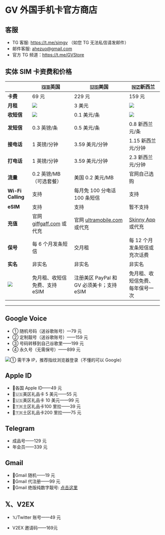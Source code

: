 # GV 外国手机卡官方商店

## 客服

- TG 客服: https://t.me/simgv （如您 TG 无法私信请发邮件）
- 邮件客服: ahezuo@gmail.com
- 官方 TG 频道：https://t.me/GVStore

## 实体 SIM 卡资费和价格

|   |  🇬🇧英国|🇺🇸美国 | 🇳🇿新西兰|
|  ----  | ----  |----  | ---|
|**卡费**|69 元|229 元|159 元|
|  **月租**  | ![](https://img.shields.io/badge/%E5%85%8D%E8%B4%B9%20-%20?color=D0112B)  |3 美元 | ![](https://img.shields.io/badge/%E5%85%8D%E8%B4%B9%20-%20?color=D0112B)|
|  **收短信**|   ![](https://img.shields.io/badge/%E5%85%8D%E8%B4%B9%20-%20?color=D0112B)  |0.1 美元/条   | ![](https://img.shields.io/badge/%E5%85%8D%E8%B4%B9%20-%20?color=D0112B)|
|  **发短信** |   0.3 英镑/条 |0.5 美元/条   |0.8 新西兰元/条|
| **接电话** | 1 英镑/分钟  |3.59 美元/分钟    |1.15 新西兰元/分钟|
| **打电话** | 1 英镑/分钟  |3.59 美元/分钟    |2.3 新西兰元/分钟|
|**流量**|0.2 英镑/MB（可选套餐）|美国 0.2 美元/MB|官网自己选购|
|**Wi-Fi Calling**|支持|每月免 100 分电话 100 条短信|支持|
|  **eSIM** |   支持  |  支持  |暂不支持|
|  **充值** |  官网 [giffgaff.com](https://www.giffgaff.com/) 或代充  | 官网 [ultramobile.com](https://www.ultramobile.com/)或代充 |[Skinny App](https://apps.apple.com/cn/app/skinny-mobile/id926099138)或代充|
|**保号**|每 6 个月发条短信|交月租|每 12 个月发条短信或充次话费|
|**实名** | 非实名 | 非实名 | 非实名|
|**![](https://img.shields.io/badge/%E7%89%B9%E8%89%B2%20-%20?color=008B00)** |免月租、收短信免费、支持 eSIM|注册美区 PayPal 和 GV 必须美卡；支持 eSIM|免月租、收短信免费、每年保号一次|

---

## Google Voice

- ① 随机号码（送谷歌账号）—79 元
- ② 定制靓号（送谷歌账号）——159 元
- ③ 号码转移到自己谷歌里——199 元
- ④ 永久号（无需保号）——899 元

![](https://img.shields.io/badge/%E6%B3%A8%E6%84%8F%E4%BA%8B%E9%A1%B9%20-%20?color=D0112B)① 需干净 IP，推荐指纹浏览器登录（不懂的可以 Google）

## Apple ID

- 各国 Apple ID——49 元
- 🇺🇸美区礼品卡 5 美元——55 元
- 🇺🇸美区礼品卡 10 美元——99 元
- 🇹🇷土区礼品卡100 里拉——39 元
- 🇹🇷土区礼品卡200 里拉——75 元

## Telegram

- 成品号——129 元
- 年会员——339 元

## Gmail

- 📧Gmail 随机——19 元
- 📧Gmail 代注册——99 元
- 📧Gmail 绝版纯数字靓号: [点击这里](https://docs.google.com/spreadsheets/d/1XLwtSET7Nv5cLUu13LZouxWMmAropJTnt8pVvx70r70/edit?gid=0#gid=0)

## 𝕏、V2EX

- 𝕏/Twitter 账号——49 元

- V2EX 邀请码——169元